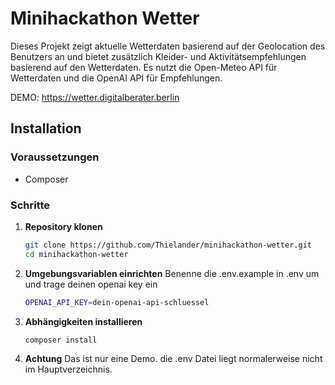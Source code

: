 # Minihackathon Wetter

Dieses Projekt zeigt aktuelle Wetterdaten basierend auf der Geolocation des Benutzers an und bietet zusätzlich Kleider- und Aktivitätsempfehlungen basierend auf den Wetterdaten. Es nutzt die Open-Meteo API für Wetterdaten und die OpenAI API für Empfehlungen.

DEMO: https://wetter.digitalberater.berlin
## Installation

### Voraussetzungen

- Composer

### Schritte

1. **Repository klonen**

   ```bash
   git clone https://github.com/Thielander/minihackathon-wetter.git
   cd minihackathon-wetter
    ```

2. **Umgebungsvariablen einrichten**
    Benenne die .env.example in .env um und trage deinen openai key ein
    ```bash
    OPENAI_API_KEY=dein-openai-api-schluessel
    ```

3. **Abhängigkeiten installieren**
    ```bash
    composer install
    ```

3. **Achtung**
  Das ist nur eine Demo. die .env Datei liegt normalerweise nicht im Hauptverzeichnis.